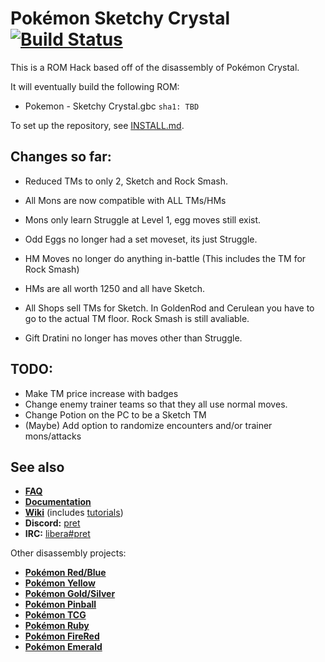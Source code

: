 # Pokémon Sketchy Crystal [![Build Status][ci-badge]][ci]

This is a ROM Hack based off of the disassembly of Pokémon Crystal.

It will eventually build the following ROM:

- Pokemon - Sketchy Crystal.gbc `sha1: TBD`

To set up the repository, see [INSTALL.md](INSTALL.md).

## Changes so far:

- Reduced TMs to only 2, Sketch and Rock Smash.

- All Mons are now compatible with ALL TMs/HMs

- Mons only learn Struggle at Level 1, egg moves still exist.

- Odd Eggs no longer had a set moveset, its just Struggle.

- HM Moves no longer do anything in-battle (This includes the TM for Rock Smash)

- HMs are all worth 1250 and all have Sketch.

- All Shops sell TMs for Sketch. In GoldenRod and Cerulean you have to go to the actual TM floor. Rock Smash is still avaliable.

- Gift Dratini no longer has moves other than Struggle.

## TODO:

- Make TM price increase with badges
- Change enemy trainer teams so that they all use normal moves.
- Change Potion on the PC to be a Sketch TM
- (Maybe) Add option to randomize encounters and/or trainer mons/attacks

## See also

- [**FAQ**](FAQ.md)
- [**Documentation**][docs]
- [**Wiki**][wiki] (includes [tutorials][tutorials])
- **Discord:** [pret][discord]
- **IRC:** [libera#pret][irc]

Other disassembly projects:

- [**Pokémon Red/Blue**][pokered]
- [**Pokémon Yellow**][pokeyellow]
- [**Pokémon Gold/Silver**][pokegold]
- [**Pokémon Pinball**][pokepinball]
- [**Pokémon TCG**][poketcg]
- [**Pokémon Ruby**][pokeruby]
- [**Pokémon FireRed**][pokefirered]
- [**Pokémon Emerald**][pokeemerald]

[pokered]: https://github.com/pret/pokered
[pokeyellow]: https://github.com/pret/pokeyellow
[pokegold]: https://github.com/pret/pokegold
[pokepinball]: https://github.com/pret/pokepinball
[poketcg]: https://github.com/pret/poketcg
[pokeruby]: https://github.com/pret/pokeruby
[pokefirered]: https://github.com/pret/pokefirered
[pokeemerald]: https://github.com/pret/pokeemerald
[docs]: https://pret.github.io/pokecrystal/
[wiki]: https://github.com/pret/pokecrystal/wiki
[tutorials]: https://github.com/pret/pokecrystal/wiki/Tutorials
[discord]: https://discord.gg/d5dubZ3
[irc]: https://web.libera.chat/?#pret
[ci]: https://github.com/pret/pokecrystal/actions
[ci-badge]: https://github.com/pret/pokecrystal/actions/workflows/main.yml/badge.svg
